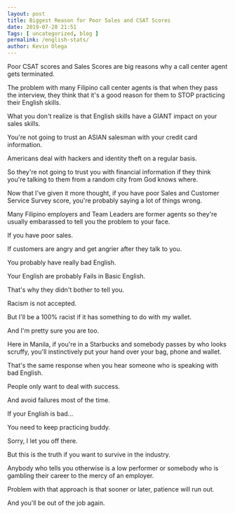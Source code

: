 ```yaml
--- 
layout: post 
title: Biggest Reason for Poor Sales and CSAT Scores
date: 2019-07-28 21:51
Tags: [ uncategorized, blog ]
permalink: /english-stats/ 
author: Kevin Olega 
--- 
```

Poor CSAT scores and Sales Scores are big reasons why a call center agent gets terminated.

The problem with many Filipino call center agents is that when they pass the interview, they think that it's a good reason for them to STOP practicing their English skills.

What you don't realize is that English skills have a GIANT impact on your sales skills. 

You're not going to trust an ASIAN salesman with your credit card information.

Americans deal with hackers and identity theft on a regular basis.

So they're not going to trust you with financial information if they think you're talking to them from a random city from God knows where.

Now that I've given it more thought, if you have poor Sales and Customer Service Survey score, you're probably saying a lot of things wrong.

Many Filipino employers and Team Leaders are former agents so they're usually embarassed to tell you the problem to your face.

If you have poor sales.

If customers are angry and get angrier after they talk to you.

You probably have really bad English.

Your English are probably Fails in Basic English.

That's why they didn't bother to tell you.

Racism is not accepted. 

But I'll be a 100% racist if it has something to do with my wallet.

And I'm pretty sure you are too.

Here in Manila, if you're in a Starbucks and somebody passes by who looks scruffy, you'll instinctively put your hand over your bag, phone and wallet.

That's the same response when you hear someone who is speaking with bad English.

People only want to deal with success.

And avoid failures most of the time.

If your English is bad...

You need to keep practicing buddy.

Sorry, I let you off there.

But this is the truth if you want to survive in the industry.

Anybody who tells you otherwise is a low performer or somebody who is gambling their career to the mercy of an employer.

Problem with that approach is that sooner or later, patience will run out.

And you'll be out of the job again.